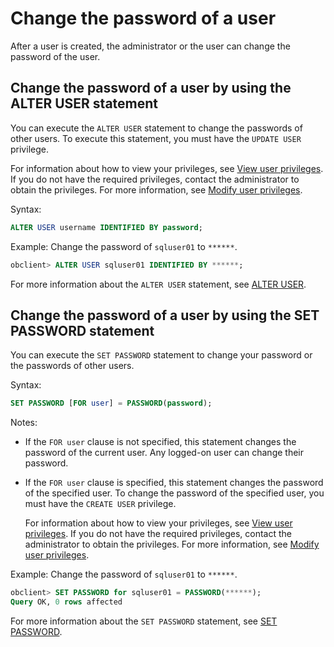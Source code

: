 # Change the password of a user

After a user is created, the administrator or the user can change the password of the user.

## Change the password of a user by using the ALTER USER statement

You can execute the `ALTER USER` statement to change the passwords of other users. To execute this statement, you must have the `UPDATE USER` privilege.

For information about how to view your privileges, see [View user privileges](../2.oracle-mode/4.view-the-user-permissions-of-oracle-mode.md). If you do not have the required privileges, contact the administrator to obtain the privileges. For more information, see [Modify user privileges](../2.oracle-mode/5.modify-user-permissions-for-oralce-tenant-of-oracle-mode.md).

Syntax:

```sql
ALTER USER username IDENTIFIED BY password;
```

Example: Change the password of `sqluser01` to `******`.

```sql
obclient> ALTER USER sqluser01 IDENTIFIED BY ******;
```

For more information about the `ALTER USER` statement, see [ALTER USER](../../../../../4.development-reference/1.sql-syntax/3.common-tenant-of-oracle-mode/9.sql-statement-of-oracle-mode/1.ddl-of-oracle-mode/12.alter-user-of-oracle-mode.md).

## Change the password of a user by using the SET PASSWORD statement

You can execute the `SET PASSWORD` statement to change your password or the passwords of other users.

Syntax:

```sql
SET PASSWORD [FOR user] = PASSWORD(password);
```

Notes:

* If the `FOR user` clause is not specified, this statement changes the password of the current user. Any logged-on user can change their password.

* If the `FOR user` clause is specified, this statement changes the password of the specified user. To change the password of the specified user, you must have the `CREATE USER` privilege.

   For information about how to view your privileges, see [View user privileges](../2.oracle-mode/4.view-the-user-permissions-of-oracle-mode.md). If you do not have the required privileges, contact the administrator to obtain the privileges. For more information, see [Modify user privileges](../2.oracle-mode/5.modify-user-permissions-for-oralce-tenant-of-oracle-mode.md).

Example: Change the password of `sqluser01` to `******`.

```sql
obclient> SET PASSWORD for sqluser01 = PASSWORD(******);
Query OK, 0 rows affected
```

For more information about the `SET PASSWORD` statement, see [SET PASSWORD](../../../../../4.development-reference/1.sql-syntax/3.common-tenant-of-oracle-mode/9.sql-statement-of-oracle-mode/3.dcl-of-oracle-mode/33.set-password-of-oracle-mode.md).
